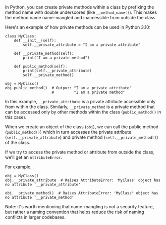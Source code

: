 In Python, you can create private methods within a class by prefixing the method name with double underscores (like `__method_name()`). This makes the method name name-mangled and inaccessible from outside the class.

Here's an example of how private methods can be used in Python 3.10:

```
class MyClass:
    def __init__(self):
        self.__private_attribute = "I am a private attribute"
    
    def __private_method(self):
        print("I am a private method")
    
    def public_method(self):
        print(self.__private_attribute)
        self.__private_method()

obj = MyClass()
obj.public_method()  # Output: "I am a private attribute"
                     #         "I am a private method"
```

In this example, `__private_attribute` is a private attribute accessible only from within the class. Similarly, `__private_method` is a private method that can be accessed only by other methods within the class (`public_method()` in this case).

When we create an object of the class (`obj`), we can call the public method (`public_method()`) which in turn accesses the private attribute (`self.__private_attribute`) and private method (`self.__private_method()`) of the class. 

If we try to access the private method or attribute from outside the class, we'll get an `AttributeError`. 

For example:

```
obj = MyClass()
obj.__private_attribute  # Raises AttributeError: 'MyClass' object has no attribute '__private_attribute'

obj.__private_method()  # Raises AttributeError: 'MyClass' object has no attribute '__private_method'
``` 

Note: It's worth mentioning that name-mangling is not a security feature, but rather a naming convention that helps reduce the risk of naming conflicts in larger codebases.